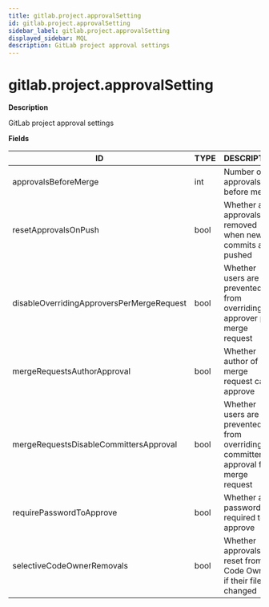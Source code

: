 ```yaml
---
title: gitlab.project.approvalSetting
id: gitlab.project.approvalSetting
sidebar_label: gitlab.project.approvalSetting
displayed_sidebar: MQL
description: GitLab project approval settings
---
```


# gitlab.project.approvalSetting

**Description**

GitLab project approval settings

**Fields**

| ID                                        | TYPE | DESCRIPTION                                                                          |
| ----------------------------------------- | ---- | ------------------------------------------------------------------------------------ |
| approvalsBeforeMerge                      | int  | Number of approvals before merge                                                     |
| resetApprovalsOnPush                      | bool | Whether all approvals are removed when new commits are pushed                        |
| disableOverridingApproversPerMergeRequest | bool | Whether users are prevented from overriding an approver per merge request            |
| mergeRequestsAuthorApproval               | bool | Whether author of merge request can approve                                          |
| mergeRequestsDisableCommittersApproval    | bool | Whether users are prevented from overriding a committer's approval for merge request |
| requirePasswordToApprove                  | bool | Whether a password is required to approve                                            |
| selectiveCodeOwnerRemovals                | bool | Whether approvals are reset from Code Owners if their files changed                  |

